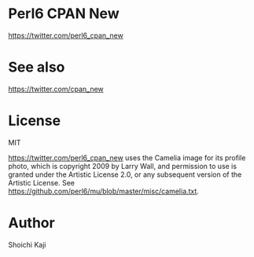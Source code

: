 # Perl6 CPAN New

https://twitter.com/perl6_cpan_new

# See also

https://twitter.com/cpan_new

# License

MIT

https://twitter.com/perl6_cpan_new uses the Camelia image for its profile photo,
which is copyright 2009 by Larry Wall, and permission to use
is granted under the Artistic License 2.0, or any subsequent version
of the Artistic License. See https://github.com/perl6/mu/blob/master/misc/camelia.txt.

# Author

Shoichi Kaji
